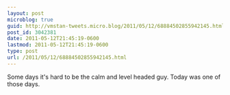 ```yaml
---
layout: post
microblog: true
guid: http://vmstan-tweets.micro.blog/2011/05/12/68884502855942145.html
post_id: 3042381
date: 2011-05-12T21:45:19-0600
lastmod: 2011-05-12T21:45:19-0600
type: post
url: /2011/05/12/68884502855942145.html
---
```

Some days it's hard to be the calm and level headed guy. Today was one of those days.
